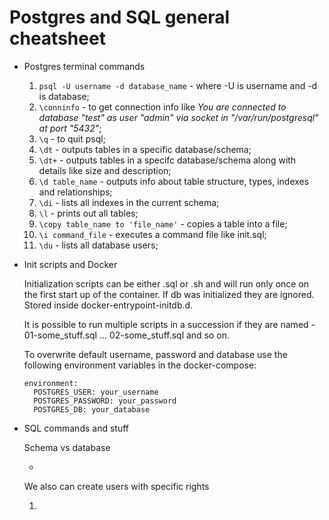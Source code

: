 # Postgres and SQL general cheatsheet

- Postgres terminal commands

  1. `psql -U username -d database_name` - where -U is username and -d is database;
  2. `\conninfo` - to get connection info like _You are connected to database "test" as user "admin" via socket in "/var/run/postgresql" at port "5432"_;
  3. `\q` - to quit psql;
  4. `\dt` - outputs tables in a specific database/schema;
  5. `\dt+` - outputs tables in a specifc database/schema along with details like size and description;
  6. `\d table_name` - outputs info about table structure, types, indexes and relationships;
  7. `\di` - lists all indexes in the current schema;
  8. `\l` - prints out all tables;
  9. `\copy table_name to 'file_name'` - copies a table into a file;
  10. `\i command_file` - executes a command file like init.sql;
  11. `\du` - lists all database users;

- Init scripts and Docker

  Initialization scripts can be either .sql or .sh and will run only once on the first start up of the container. If db was initialized they are ignored. Stored inside docker-entrypoint-initdb.d.

  It is possible to run multiple scripts in a succession if they are named - 01-some_stuff.sql ... 02-some_stuff.sql and so on.

  To overwrite default username, password and database use the following environment variables in the docker-compose:

  ```
  environment:
    POSTGRES_USER: your_username
    POSTGRES_PASSWORD: your_password
    POSTGRES_DB: your_database
  ```

- SQL commands and stuff

  Schema vs database

  -

  We also can create users with specific rights

  1.
